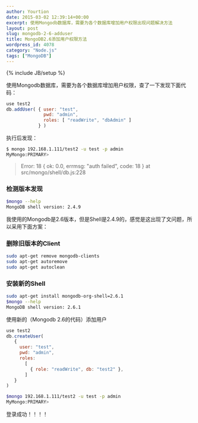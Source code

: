 ```yaml
---
author: Yourtion
date: 2015-03-02 12:39:14+00:00
excerpt: 使用Mongodb数据库，需要为各个数据库增加用户权限出现问题解决方法
layout: post
slug: mongodb-2-6-adduser
title: MongoDB2.6添加用户权限方法
wordpress_id: 4078
category: "Node.js"
tags: ["MongoDB"]
---
```

{% include JB/setup %}

使用Mongodb数据库，需要为各个数据库增加用户权限，查了一下发现下面代码：

```javascript 
use test2
db.addUser( { user: "test",
              pwd: "admin",
              roles: [ "readWrite", "dbAdmin" ]
            } )

```

执行后发现：

```bash 
$ mongo 192.168.1.111/test2 -u test -p admin
MyMongo:PRIMARY>

```


>Error: 18 { ok: 0.0, errmsg: "auth failed", code: 18 } at src/mongo/shell/db.js:228


### 检测版本发现

```bash 
$mongo --help
MongoDB shell version: 2.4.9

```

我使用的Mongodb是2.6版本，但是Shell是2.4.9的，感觉是这出现了文问题，所以采用下面方案：


### 删除旧版本的Client

```bash 
sudo apt-get remove mongodb-clients
sudo apt-get autoremove
sudo apt-get autoclean

```

### 安装新的Shell

```bash 
sudo apt-get install mongodb-org-shell=2.6.1
$mongo --help
MongoDB shell version: 2.6.1

```

使用新的（Mongodb 2.6的代码）添加用户


```javascript 
use test2
db.createUser(
   {
     user: "test",
     pwd: "admin",
     roles:
       [
         { role: "readWrite", db: "test2" },
       ]
   }
)

```

```bash 
$mongo 192.168.1.111/test2 -u test -p admin
MyMongo:PRIMARY>

```

登录成功！！！！
